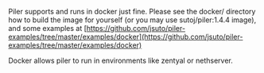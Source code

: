 Piler supports and runs in docker just fine. Please see the docker/ directory how to build the image for yourself (or you may use sutoj/piler:1.4.4 image), and some examples at [https://github.com/jsuto/piler-examples/tree/master/examples/docker](https://github.com/jsuto/piler-examples/tree/master/examples/docker)

Docker allows piler to run in environments like zentyal or nethserver.

